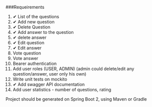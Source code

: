 ###Requeirements
1. ✔ List of the questions
2. ✔ Add new question
3. ✔ Delete Question
4. ✔ Add answer to the question
5. ✔ delete answer
6. ✔ Edit question
7. ✔ Edit answer
8. Vote question
9. Vote answer
10. Bearer authentication 
11. Add user roles (USER, ADMIN) (admin could delete/edit any question/answer, user only his own)
12. Write unit tests on mockito
13. ✔  Add swagger API documentation
14. Add user statistics - number of questions, rating

Project should be generated on Spring Boot 2, using Maven or Gradle

